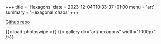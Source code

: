 +++
title = 'Hexagons'
date = 2023-12-04T10:33:37+01:00
menu = 'art'
summary = 'Hexagonal chaos'
+++

[Github repo](https://github.com/angelocarly/cinderengine)

{{< load-photoswipe >}}
{{< gallery dir="art/hexagons" width="1000px" />}}
